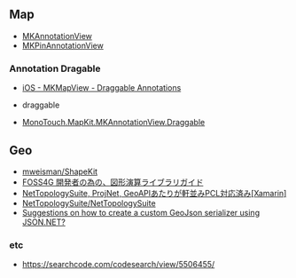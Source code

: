 ## Map

- [MKAnnotationView](https://developer.apple.com/library/prerelease/ios/documentation/MapKit/Reference/MKAnnotationView_Class/index.html)
- [MKPinAnnotationView](https://developer.apple.com/library/prerelease/ios/documentation/MapKit/Reference/MKPinAnnotationView_Class/index.html#//apple_ref/occ/cl/MKPinAnnotationView)

### Annotation Dragable

- [iOS - MKMapView - Draggable Annotations](http://stackoverflow.com/questions/11927692/ios-mkmapview-draggable-annotations)

- draggable

- [MonoTouch.MapKit.MKAnnotationView.Draggable](https://developer.xamarin.com/api/property/MonoTouch.MapKit.MKAnnotationView.Draggable/)


## Geo

- [mweisman/ShapeKit](https://github.com/mweisman/ShapeKit)
- [FOSS4G 開発者の為の、図形演算ライブラリガイド](http://qiita.com/amay077/items/7a99df1c0da881cc47f6)
- [NetTopologySuite, ProjNet, GeoAPIあたりが軒並みPCL対応済み[Xamarin]](http://qiita.com/kochizufan/items/f7e2024be7079ded8697)
- [NetTopologySuite/NetTopologySuite](https://github.com/NetTopologySuite/NetTopologySuite)
- [Suggestions on how to create a custom GeoJson serializer using JSON.NET?](http://stackoverflow.com/questions/1262380/suggestions-on-how-to-create-a-custom-geojson-serializer-using-json-net)


### etc
- https://searchcode.com/codesearch/view/5506455/
